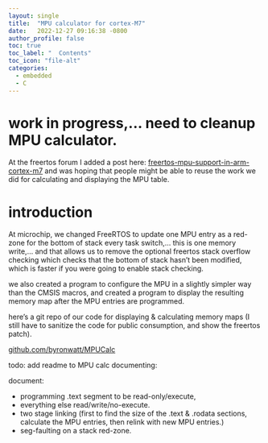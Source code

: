 ```yaml
---
layout: single
title:  "MPU calculator for cortex-M7"
date:   2022-12-27 09:16:38 -0800
author_profile: false
toc: true
toc_label: "  Contents"
toc_icon: "file-alt"
categories:
  - embedded
  - C
---
```



# work in progress,... need to cleanup MPU calculator.

At the freertos forum I added a post here: 
[freertos-mpu-support-in-arm-cortex-m7](https://forums.freertos.org/t/freertos-mpu-support-in-arm-cortex-m7/15306/9) and was hoping that people might be able to reuse the work we did for calculating and displaying the MPU table.

# introduction

At microchip, we changed FreeRTOS to update one MPU entry as a red-zone for the bottom of stack every task switch,… this is one memory write,… and that allows us to remove the optional freertos stack overflow checking which checks that the bottom of stack hasn’t been modified, which is faster if you were going to enable stack checking.

we also created a program to configure the MPU in a slightly simpler way than the CMSIS macros, and created a program to display the resulting memory map after the MPU entries are programmed.

here’s a git repo of our code for displaying & calculating memory maps (I still have to sanitize the code for public consumption, and show the freertos patch).

[github.com/byronwatt/MPUCalc](https://github.com/byronwatt/MPUCalc)

todo: add readme to MPU calc documenting:

document:
- programming .text segment to be read-only/execute,
- everything else read/write/no-execute.
- two stage linking (first to find the size of the .text & .rodata sections, calculate the MPU entries, then relink with new MPU entries.)
- seg-faulting on a stack red-zone.
